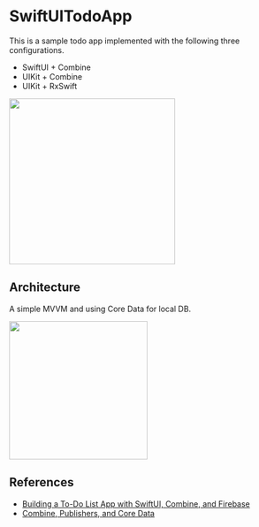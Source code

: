 # SwiftUITodoApp
This is a sample todo app implemented with the following three configurations.

- SwiftUI + Combine
- UIKit + Combine
- UIKit + RxSwift

<img src=https://user-images.githubusercontent.com/8536870/102258251-13adf300-3f51-11eb-8a3d-957e968fa9f4.gif width=300>

## Architecture
A simple MVVM and using Core Data for local DB.

<img src=https://user-images.githubusercontent.com/8536870/102254120-9a5fd180-3f4b-11eb-824d-343e18acb55b.png width=250>

## References
- [Building a To-Do List App with SwiftUI, Combine, and Firebase](https://medium.com/better-programming/replicating-the-ios-reminders-app-part1-44211a7b7029)
- [Combine, Publishers, and Core Data](https://medium.com/better-programming/combine-publishers-and-core-data-424b68fe9473)
